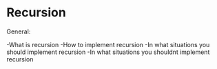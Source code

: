 # Recursion

General:

-What is recursion
-How to implement recursion
-In what situations you should implement recursion
-In what situations you shouldnt implement recursion